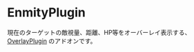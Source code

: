 # EnmityPlugin

現在のターゲットの敵視量、距離、HP等をオーバーレイ表示する、[OverlayPlugin](https://github.com/hibiyasleep/OverlayPlugin) のアドオンです。 

